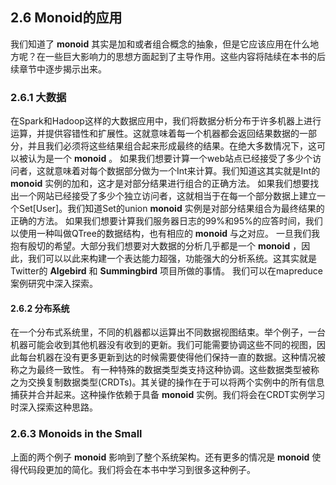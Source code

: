 
## 2.6 Monoid的应用

我们知道了 **monoid** 其实是加和或者组合概念的抽象，但是它应该应用在什么地方呢？在一些巨大影响力的思想方面起到了主导作用。这些内容将陆续在本书的后续章节中逐步揭示出来。

### 2.6.1 大数据

在Spark和Hadoop这样的大数据应用中，我们将数据分析分布于许多机器上进行运算，并提供容错性和扩展性。这就意味着每一个机器都会返回结果数据的一部分，并且我们必须将这些结果组合起来形成最终的结果。在绝大多数情况下，这可以被认为是一个 **monoid** 。
如果我们想要计算一个web站点已经接受了多少个访问者，这就意味着对每个数据部分做为一个Int来计算。我们知道这其实就是Int的 **monoid** 实例的加和，这才是对部分结果进行组合的正确方法。
如果我们想要找出一个网站已经接受了多少个独立访问者，这就相当于在每一个部分数据上建立一个Set[User]。我们知道Set的union **monoid** 实例是对部分结果组合为最终结果的正确的方法。
如果我们想要计算我们服务器日志的99%和95%的应答时间，我们以使用一种叫做QTree的数据结构，也有相应的 **monoid** 与之对应。
一旦我们我抱有殷切的希望。大部分我们想要对大数据的分析几乎都是一个 **monoid** ，因此，我们可以以此来构建一个表达能力超强，功能强大的分析系统。这其实就是Twitter的 **Algebird** 和 **Summingbird** 项目所做的事情。 我们可以在mapreduce案例研究中深入探索。

#### 2.6.2 分布系统

在一个分布式系统里，不同的机器都以运算出不同数据视图结束。举个例子，一台机器可能会收到其他机器没有收到的更新。我们可能需要协调这些不同的视图，因此每台机器在没有更多更新到达的时候需要使得他们保持一直的数据。这种情况被称之为最终一致性。
有一种特殊的数据类型类支持这种协调。这些数据类型被称之为交换复制数据类型(CRDTs)。其关键的操作在于可以将两个实例中的所有信息捕获并合并起来。这种操作依赖于具备 **monoid** 实例。我们将会在CRDT实例学习时深入探索这种思路。

### 2.6.3 Monoids in the Small

上面的两个例子 **monoid** 影响到了整个系统架构。还有更多的情况是 **monoid** 使得代码段更加的简化。我们将会在本书中学习到很多这种例子。





































#
